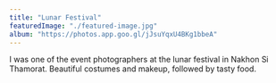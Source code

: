 ```yaml
---
title: "Lunar Festival"
featuredImage: "./featured-image.jpg"
album: "https://photos.app.goo.gl/jJsuYqxU4BKg1bbeA"
---
```

I was one of the event photographers at the lunar festival in Nakhon Si Thamorat. Beautiful costumes and makeup, followed by tasty food.
